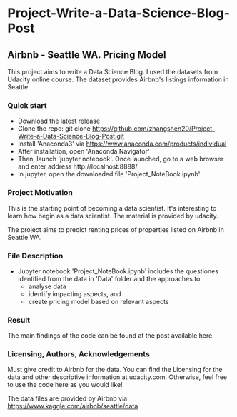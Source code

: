 # Project-Write-a-Data-Science-Blog-Post
## Airbnb - Seattle WA. Pricing Model

This project aims to write a Data Science Blog. I used the datasets from Udacity online course. The dataset provides Airbnb's listings information in Seattle.

### Quick start
- Download the latest release
- Clone the repo: git clone https://github.com/zhangshen20/Project-Write-a-Data-Science-Blog-Post.git
- Install 'Anaconda3' via https://www.anaconda.com/products/individual
- After installation, open 'Anaconda.Navigator'
- Then, launch 'jupyter notebook'. Once launched, go to a web browser and enter address http://localhost:8888/
- In jupyter, open the downloaded file 'Project_NoteBook.ipynb'

### Project Motivation
This is the starting point of becoming a data scientist. It's interesting to learn how begin as a data scientist. The material is provided by udacity.

The project aims to predict renting prices of properties listed on Airbnb in Seattle WA. 

### File Description
- Jupyter notebook 'Project_NoteBook.ipynb' includes the questiones identified from the data in 'Data' folder and the approaches to 
  - analyse data
  - identify impacting aspects, and 
  - create pricing model based on relevant aspects

### Result 

The main findings of the code can be found at the post available here.

### Licensing, Authors, Acknowledgements

Must give credit to Airbnb for the data. You can find the Licensing for the data and other descriptive information at udacity.com. Otherwise, feel free to use the code here as you would like!

The data files are provided by Airbnb via https://www.kaggle.com/airbnb/seattle/data
